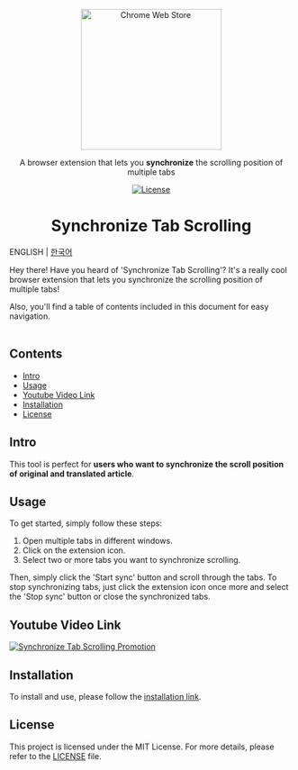 <p align="center"><a href="https://chromewebstore.google.com/detail/synchronize-tab-scrolling/phceoocamipnafpgnchbfhkdlbleeafc" target="_blank" rel="noreferrer noopener"><img width="250" src="https://github.com/jaem1n207/synchronize-tab-scrolling/assets/50766847/ec9b53f7-b8b7-46fe-9b0f-bf08b38cb940" alt="Chrome Web Store" /><a /></p>
<p align="center">A browser extension that lets you <strong>synchronize</strong> the scrolling position of multiple tabs</p>
<p align="center"><a href="https://github.com/jaem1n207/synchronize-tab-scrolling/blob/main/LICENSE"><img src="https://img.shields.io/badge/license-MIT-blue.svg" alt="License" /></a></p>
<h1 align="center">Synchronize Tab Scrolling</h2>

ENGLISH | [한국어](./README-ko_kr.md)

Hey there! Have you heard of 'Synchronize Tab Scrolling'? It's a really cool browser extension that lets you synchronize the scrolling position of multiple tabs!

Also, you'll find a table of contents included in this document for easy navigation.
<br />
<br />

## Contents

- [Intro](#intro)
- [Usage](#usage)
- [Youtube Video Link](#youtubevideolink)
- [Installation](#installation)
- [License](#license)

## Intro <a name="intro"></a>

This tool is perfect for **users who want to synchronize the scroll position of original and translated article**.

## Usage <a name="usage"></a>

To get started, simply follow these steps:

1. Open multiple tabs in different windows.
2. Click on the extension icon.
3. Select two or more tabs you want to synchronize scrolling.

Then, simply click the 'Start sync' button and scroll through the tabs. To stop synchronizing tabs, just click the extension icon once more and select the 'Stop sync' button or close the synchronized tabs.

## Youtube Video Link <a name="youtubevideolink"></a>

[![Synchronize Tab Scrolling Promotion](https://img.youtube.com/vi/DxFYu6XHGJY/0.jpg)](https://youtu.be/DxFYu6XHGJY?si=j8NQLdqcpDFUpiuB "Synchronize Tab Scrolling Promotion - Click to Watch!")

## Installation <a name="installation"></a>

To install and use, please follow the [installation link](https://chromewebstore.google.com/detail/synchronize-tab-scrolling/phceoocamipnafpgnchbfhkdlbleeafc).

## License <a name="license"></a>

This project is licensed under the MIT License. For more details, please refer to the [LICENSE](./LICENSE) file.
